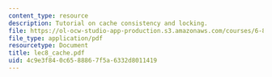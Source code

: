 ```yaml
---
content_type: resource
description: Tutorial on cache consistency and locking.
file: https://ol-ocw-studio-app-production.s3.amazonaws.com/courses/6-824-distributed-computer-systems-engineering-spring-2006/4c9e3f840c6588867f5a6332d8011419_lec8_cache.pdf
file_type: application/pdf
resourcetype: Document
title: lec8_cache.pdf
uid: 4c9e3f84-0c65-8886-7f5a-6332d8011419
---
```

